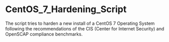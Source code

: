 # CentOS_7_Hardening_Script
The script tries to harden a new install of a CentOS 7 Operating System following the recommendations of the CIS (Center for Internet Security) and OpenSCAP compliance benchmarks.
